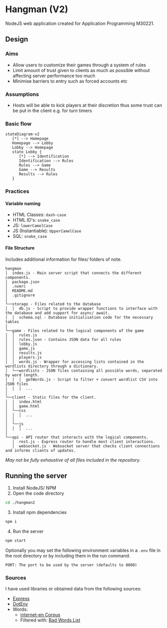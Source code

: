 # Hangman (V2)
NodeJS web application created for Application Programming M30221.

## Design
### Aims
 - Allow users to customize their games through a system of rules
 - Limit amount of trust given to clients as much as possible without affecting server performance too much
 - Minimise barriers to entry such as forced accounts etc
 
### Assumptions
 - Hosts will be able to kick players at their discretion thus some trust can be put in the client e.g. for turn timers

### Basic flow
```mermaid
stateDiagram-v2
   [*] --> Homepage
   Homepage --> Lobby
   Lobby --> Homepage
   state Lobby {
      [*] --> Identification
      Identification --> Rules
      Rules --> Game
      Game --> Results
      Results --> Rules
   }
```

### Practices
#### Variable naming
 - HTML Classes: `dash-case`
 - HTML ID's: `snake_case`
 - JS: `lowerCamelCase`
 - JS (Instantiable): `UpperCamelCase`
 - SQL: `snake_case`

#### File Structure
Includes additional information for files/ folders of note.
```
hangman
│  index.js - Main server script that connects the different components.
│  package.json
│  .nvmrc
│  README.md
│  .gitignore
│
└──storage - Files related to the database
│  │  db.js - Script to provide wrapper functions to interface with the database and add support for async/ await.
│  │  schema.sql - Database initialisation code for the necessary tables
│
└──game - Files related to the logical components of the game
│  │  rules.js
│  │  rules.json - Contains JSON data for all rules
│  │  lobby.js
│  │  game.js
│  │  results.js
│  │  players.js
│  │  words.js - Wrapper for accessing lists contained in the wordlists directory through a dictionary.
│  └──wordlists - JSON files containing all possible words, separated by word length.
│  │  │  getWords.js - Script to filter + convert wordlist CSV into JSON files
│  │  │  ...
│
└──client - Static files for the client.
│  │  index.html
│  │  game.html
│  └──css
│  │  │  ...
│  │
│  └──js
│  │  │  ...
│
└──api - API router that interacts with the logical components.
   │  rest.js - Express router to handle most client interactions.
   │  websocket.js - Websocket server that checks client connections and informs clients of updates.
 ```
 *May not be fully exhaustive of all files included in the repository.*


## Running the server
1. Install NodeJS/ NPM
2. Open the code directory
```bash
cd ./hangman2
```
3. Install npm dependencies
```bash
npm i
```
4. Run the server
```bash
npm start
```

Optionally you may set the following environment variables in a `.env` file in the root directory or by including them in the run command.
```
PORT: The port to be used by the server (defaults to 8080)
```

### Sources
I have used libraries or obtained data from the following sources:
 - [Express](https://www.npmjs.com/package/express)
 - [DotEnv](https://www.npmjs.com/package/dotenv)
 - Words: 
    - [internet-en Corpus](http://corpus.leeds.ac.uk/list.html)
    - Filtered with: [Bad Words List](https://www.cs.cmu.edu/~biglou/resources/bad-words.txt)